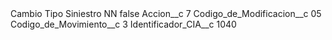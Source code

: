 <?xml version="1.0" encoding="UTF-8"?>
<CustomMetadata xmlns="http://soap.sforce.com/2006/04/metadata" xmlns:xsi="http://www.w3.org/2001/XMLSchema-instance" xmlns:xsd="http://www.w3.org/2001/XMLSchema">
    <label>Cambio Tipo Siniestro NN</label>
    <protected>false</protected>
    <values>
        <field>Accion__c</field>
        <value xsi:type="xsd:string">7</value>
    </values>
    <values>
        <field>Codigo_de_Modificacion__c</field>
        <value xsi:type="xsd:string">05</value>
    </values>
    <values>
        <field>Codigo_de_Movimiento__c</field>
        <value xsi:type="xsd:string">3</value>
    </values>
    <values>
        <field>Identificador_CIA__c</field>
        <value xsi:type="xsd:string">1040</value>
    </values>
</CustomMetadata>
